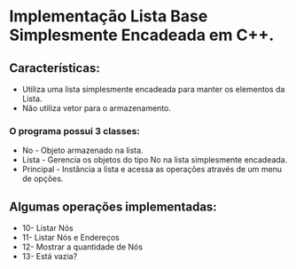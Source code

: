 # Implementação Lista Base Simplesmente Encadeada em C++.

## Características:<br>
- Utiliza uma lista simplesmente encadeada para manter os elementos da Lista. <br>
- Não utiliza vetor para o armazenamento.<br>

### O programa possui 3 classes:<br>
- No - Objeto armazenado na lista.<br>
- Lista - Gerencia os objetos do tipo No na lista simplesmente encadeada.<br>
- Principal - Instância a lista e acessa as operações através de um menu de opções.<br>

## Algumas operações implementadas:<br>
- 10- Listar Nós<br>
- 11- Listar Nós e Endereços<br>
- 12- Mostrar a quantidade de Nós<br>
- 13- Está vazia?<br>